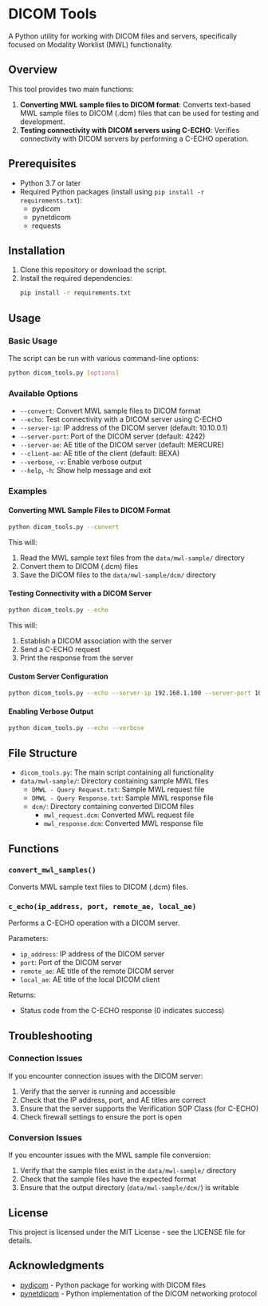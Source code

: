 # DICOM Tools

A Python utility for working with DICOM files and servers, specifically focused on Modality Worklist (MWL) functionality.

## Overview

This tool provides two main functions:

1. **Converting MWL sample files to DICOM format**: Converts text-based MWL sample files to DICOM (.dcm) files that can be used for testing and development.
2. **Testing connectivity with DICOM servers using C-ECHO**: Verifies connectivity with DICOM servers by performing a C-ECHO operation.

## Prerequisites

- Python 3.7 or later
- Required Python packages (install using `pip install -r requirements.txt`):
  - pydicom
  - pynetdicom
  - requests

## Installation

1. Clone this repository or download the script.
2. Install the required dependencies:
   ```bash
   pip install -r requirements.txt
   ```

## Usage

### Basic Usage

The script can be run with various command-line options:

```bash
python dicom_tools.py [options]
```

### Available Options

- `--convert`: Convert MWL sample files to DICOM format
- `--echo`: Test connectivity with a DICOM server using C-ECHO
- `--server-ip`: IP address of the DICOM server (default: 10.10.0.1)
- `--server-port`: Port of the DICOM server (default: 4242)
- `--server-ae`: AE title of the DICOM server (default: MERCURE)
- `--client-ae`: AE title of the client (default: BEXA)
- `--verbose`, `-v`: Enable verbose output
- `--help`, `-h`: Show help message and exit

### Examples

#### Converting MWL Sample Files to DICOM Format

```bash
python dicom_tools.py --convert
```

This will:
1. Read the MWL sample text files from the `data/mwl-sample/` directory
2. Convert them to DICOM (.dcm) files
3. Save the DICOM files to the `data/mwl-sample/dcm/` directory

#### Testing Connectivity with a DICOM Server

```bash
python dicom_tools.py --echo
```

This will:
1. Establish a DICOM association with the server
2. Send a C-ECHO request
3. Print the response from the server

#### Custom Server Configuration

```bash
python dicom_tools.py --echo --server-ip 192.168.1.100 --server-port 104 --server-ae ORTHANC --client-ae CLIENT
```

#### Enabling Verbose Output

```bash
python dicom_tools.py --echo --verbose
```

## File Structure

- `dicom_tools.py`: The main script containing all functionality
- `data/mwl-sample/`: Directory containing sample MWL files
  - `DMWL - Query Request.txt`: Sample MWL request file
  - `DMWL - Query Response.txt`: Sample MWL response file
  - `dcm/`: Directory containing converted DICOM files
    - `mwl_request.dcm`: Converted MWL request file
    - `mwl_response.dcm`: Converted MWL response file

## Functions

### `convert_mwl_samples()`

Converts MWL sample text files to DICOM (.dcm) files.

### `c_echo(ip_address, port, remote_ae, local_ae)`

Performs a C-ECHO operation with a DICOM server.

Parameters:
- `ip_address`: IP address of the DICOM server
- `port`: Port of the DICOM server
- `remote_ae`: AE title of the remote DICOM server
- `local_ae`: AE title of the local DICOM client

Returns:
- Status code from the C-ECHO response (0 indicates success)

## Troubleshooting

### Connection Issues

If you encounter connection issues with the DICOM server:

1. Verify that the server is running and accessible
2. Check that the IP address, port, and AE titles are correct
3. Ensure that the server supports the Verification SOP Class (for C-ECHO)
4. Check firewall settings to ensure the port is open

### Conversion Issues

If you encounter issues with the MWL sample file conversion:

1. Verify that the sample files exist in the `data/mwl-sample/` directory
2. Check that the sample files have the expected format
3. Ensure that the output directory (`data/mwl-sample/dcm/`) is writable

## License

This project is licensed under the MIT License - see the LICENSE file for details.

## Acknowledgments

- [pydicom](https://github.com/pydicom/pydicom) - Python package for working with DICOM files
- [pynetdicom](https://github.com/pydicom/pynetdicom) - Python implementation of the DICOM networking protocol
